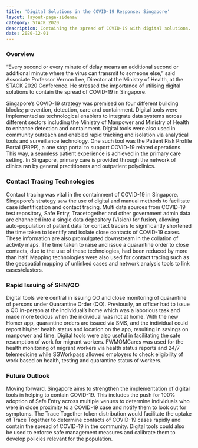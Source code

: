 ```yaml
---
title: 'Digital Solutions in the COVID-19 Response: Singapore'
layout: layout-page-sidenav
category: STACK 2020
description: Containing the spread of COVID-19 with digital solutions.
date: 2020-12-01
---
```


### Overview
“Every second or every minute of delay means an additional second or additional minute where the virus can transmit to someone else,” 
said Associate Professor Vernon Lee, Director at the Ministry of Health, at the STACK 2020 Conference. He stressed the importance of utilising digital 
solutions to contain the spread of COVID-19 in Singapore.

Singapore’s COVID-19 strategy was premised on four different building blocks; prevention, detection, care and containment. Digital tools were implemented 
as technological enablers to integrate data systems across different sectors including the Ministry of Manpower and Ministry of Health to enhance detection 
and containment. Digital tools were also used in community outreach and enabled rapid tracking and isolation via analytical tools and surveillance technology. 
One such tool was the Patient Risk Profile Portal (PRPP), a one stop portal to support COVID-19 related operations. This way, a seamless patient experience 
is achieved in the primary care setting. In Singapore, primary care is provided through the network of clinics ran by general practitioners and outpatient 
polyclinics.

### Contact Tracing Technologies
Contact tracing was vital in the containment of COVID-19 in Singapore.  Singapore’s strategy saw the use of digital and manual methods to facilitate case 
identification and contact tracing. Multi data sources from   COVID-19 test repository, Safe Entry, Tracetogether and other government admin data are 
channeled into a single  data depository (Vision) for fusion, allowing auto-population of patient data for contact tracers to significantly shortened the 
time taken to identify and isolate close contacts of COVID-19 cases. These information are also promulgated downstream in the collation of activity maps. 
The time taken to raise and issue a quarantine order to close contacts, due to the use of these technologies, had been reduced by more than half. 
Mapping technologies were also used for contact tracing such as the geospatial mapping of unlinked cases and network analysis tools to link cases/clusters.

### Rapid Issuing of SHN/QO
Digital tools were central in issuing QO and close monitoring of quarantine of persons under Quarantine Order (QO). Previously, an officer had to issue a 
QO in-person at the individual’s home which was a laborious task and made more tedious when the individual was not at home.  With the new Homer app, 
quarantine orders are issued via SMS, and the individual could report his/her health status and location on the app, resulting in savings on manpower and time. 
Digital tools were also useful in facilitating the safe resumption of work for migrant workers. FWMOMCares was used for the health monitoring of migrant 
workers via health status reports and 24/7 telemedicine while SGWorkpass allowed employers to check eligibility of work based on health, testing and 
quarantine status of workers.

### Future Outlook
Moving forward, Singapore aims to strengthen the implementation of digital tools in helping to contain COVID-19. This includes the push for 100% adoption 
of Safe Entry across multiple venues to determine individuals who were in close proximity to a COVID-19 case and notify them to look out for symptoms. 
The Trace Together token distribution would facilitate the uptake of Trace Together to determine contacts of COVID-19 cases rapidly and contain the spread of 
COVID-19 in the community. Digital tools could also be used to enforce safe management measures and calibrate them to develop policies relevant for the 
population.
